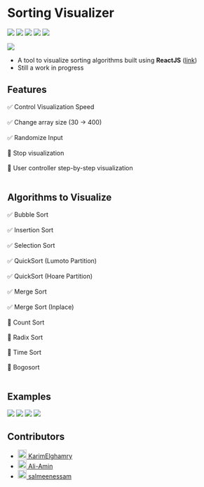 # Sorting Visualizer
[<img src="https://img.shields.io/website?up_message=Github%20Pages&url=https%3A%2F%2Fkarimelghamry.github.io%2FGraphAV%2F">](https://karimelghamry.github.io/sorting-visualizer/) <img src="https://img.shields.io/github/license/karimelghamry/sorting-visualizer"> <img src="https://img.shields.io/github/issues-raw/karimelghamry/sorting-visualizer">
<img src="https://img.shields.io/github/issues-pr-closed/karimelghamry/sorting-visualizer"> <img src="https://img.shields.io/github/contributors/karimelghamry/sorting-visualizer">

<img src="https://media.giphy.com/media/5Xcgk3DwZQIHvhu8va/source.gif">

- A tool to visualize sorting algorithms built using **ReactJS** ([link](https://karimelghamry.github.io/sorting-visualizer/))
- Still a work in progress

## Features
:white_check_mark:  Control Visualization Speed<br><br>
:white_check_mark:  Change array size (30 -> 400)<br><br>
:white_check_mark:  Randomize Input<br><br>
:wrench: Stop visualization<br><br>
:wrench: User controller step-by-step visualization<br><br>

## Algorithms to Visualize
:white_check_mark:  Bubble Sort<br><br>
:white_check_mark:  Insertion Sort<br><br>
:white_check_mark:  Selection Sort<br><br>
:white_check_mark:  QuickSort (Lumoto Partition)<br><br>
:white_check_mark:  QuickSort (Hoare Partition)<br><br>
:white_check_mark:  Merge Sort<br><br>
:white_check_mark:  Merge Sort (Inplace)<br><br>
:wrench: Count Sort<br><br>
:wrench: Radix Sort<br><br>
:wrench: Time Sort<br><br>
:wrench: Bogosort<br><br>

## Examples
<img src="https://media.giphy.com/media/ctNkTIrkqDmI6qx1GW/source.gif">
<img src="https://media.giphy.com/media/PUeeJmCKIXlNl5mH5W/source.gif">
<img src="https://media.giphy.com/media/YIHHzuBV2Dyx9RCJjR/source.gif">
<img src="https://media.giphy.com/media/06JXgxVsrRcfanNm2D/source.gif">

## Contributors
- [<img src="https://avatars.githubusercontent.com/u/46113985?s=460&u=88ec4e3eb89668988814d82791cb3dc4d2f03681&v=4" width=20px> KarimElghamry](https://github.com/KarimElghamry)
- [<img src="https://avatars.githubusercontent.com/u/41022464?s=460&u=9e6c55897826e8ff75b8043b3fe4ac93d98851ab&v=4" width=20px> Ali-Amin](https://github.com/Ali-Amin)
- [<img src="https://avatars.githubusercontent.com/u/49348471?s=460&u=d1fed84fd57c22cca69e063e72f15c22c3da34d2&v=4" width=20px> salmeenessam](https://github.com/salmeenessam)

